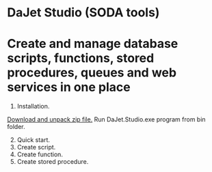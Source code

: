 # DaJet Studio (SODA tools)
# Create and manage database scripts, functions, stored procedures, queues and web services in one place
1. Installation.

[Download and unpack zip file.](https://github.com/zhichkin/DaJet/releases/download/v0.1/dajet-0-1.zip)
Run DaJet.Studio.exe program from bin folder.

2. Quick start.
3. Create script.
4. Create function.
5. Create stored procedure.
